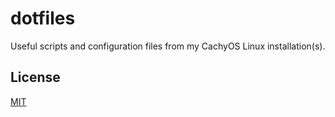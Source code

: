 # dotfiles

Useful scripts and configuration files from my CachyOS Linux installation(s).

## License

[MIT](LICENSE)

